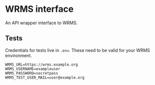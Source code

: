 # WRMS interface

An API wrapper interface to WRMS.

## Tests

Credentials for tests live in `.env`. These need to be valid for your WRMS environment.

    WRMS_URL=https://wrms.example.org
    WRMS_USERNAME=exampleuser
    WRMS_PASSWORD=secretpass
    WRMS_TEST_USER_MAIL=user@example.org
